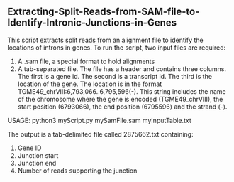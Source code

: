 Extracting-Split-Reads-from-SAM-file-to-Identify-Intronic-Junctions-in-Genes
---
This script extracts split reads from an alignment file to identify the locations of introns in genes. To run the script, two input files are required:
1. A .sam file, a special format to hold alignments
2. A tab-separated file. The file has a header and contains three columns. The first is a gene id. The second is a transcript id. The third is the location of the gene. The location is in the
   format TGME49_chrVIII:6,793,066..6,795,596(-). This string includes the name of the chromosome where the gene is encoded (TGME49_chrVIII), the start position (6793066), the end position
   (6795596) and the strand (-).

USAGE:
python3 myScript.py mySamFile.sam myInputTable.txt

The output is a tab-delimited file called 2875662.txt containing:
1. Gene ID
2. Junction start
3. Junction end
4. Number of reads supporting the junction
